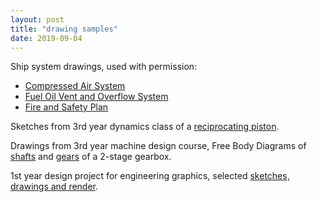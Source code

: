 ```yaml
---
layout: post
title: "drawing samples"
date: 2019-09-04
---
```


Ship system drawings, used with permission:
- [Compressed Air System](https://docs.google.com/viewer?url=https://github.com/Patrick-Shorey/Patrick-Shorey.github.io/raw/master/pdfs/VARD%20sample%201%20-%20General%20Purpose%20Compressed%20Air%20System.pdf)
- [Fuel Oil Vent and Overflow System](https://docs.google.com/viewer?url=https://github.com/Patrick-Shorey/Patrick-Shorey.github.io/raw/master/pdfs/VARD%20sample%202%20-%20Fuel%20Oil%20Vent%20and%20Overflow%20System.pdf)
- [Fire and Safety Plan](https://docs.google.com/viewer?url=https://github.com/Patrick-Shorey/Patrick-Shorey.github.io/raw/master/pdfs//VARD%20sample%203%20-%20%20Fire%20and%20Safety%20Plan.pdf)

Sketches from 3rd year dynamics class of a [reciprocating piston](https://docs.google.com/viewer?url=https://github.com/Patrick-Shorey/Patrick-Shorey.github.io/raw/master/pdfs/reciprocating%20piston%20sketches.pdf).

Drawings from 3rd year machine design course, Free Body Diagrams of [shafts](https://docs.google.com/viewer?url=https://github.com/Patrick-Shorey/Patrick-Shorey.github.io/raw/master/pdfs/shafts%20-%20free%20body%20diagrams.pdf) and [gears](https://docs.google.com/viewer?url=https://github.com/Patrick-Shorey/Patrick-Shorey.github.io/raw/master/pdfs/FBD_gears.pdf) of a 2-stage gearbox.

1st year design project for engineering graphics, selected [sketches, drawings and render](https://docs.google.com/viewer?url=https://github.com/Patrick-Shorey/Patrick-Shorey.github.io/raw/master/pdfs/APSC161_term_project%20sample%20sketches.pdf).
